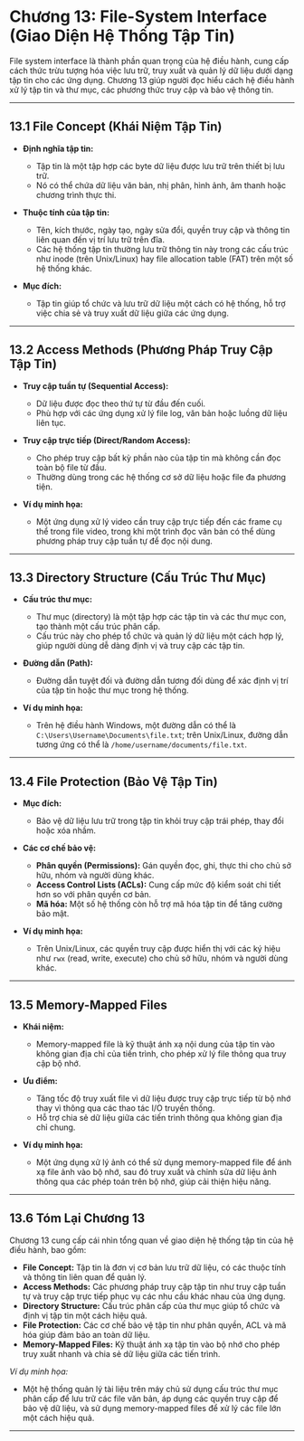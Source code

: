 # Chương 13: File-System Interface (Giao Diện Hệ Thống Tập Tin)

File system interface là thành phần quan trọng của hệ điều hành, cung cấp cách thức trừu tượng hóa việc lưu trữ, truy xuất và quản lý dữ liệu dưới dạng tập tin cho các ứng dụng. Chương 13 giúp người đọc hiểu cách hệ điều hành xử lý tập tin và thư mục, các phương thức truy cập và bảo vệ thông tin.

---

## 13.1 File Concept (Khái Niệm Tập Tin)

- **Định nghĩa tập tin:**  
  - Tập tin là một tập hợp các byte dữ liệu được lưu trữ trên thiết bị lưu trữ.  
  - Nó có thể chứa dữ liệu văn bản, nhị phân, hình ảnh, âm thanh hoặc chương trình thực thi.

- **Thuộc tính của tập tin:**  
  - Tên, kích thước, ngày tạo, ngày sửa đổi, quyền truy cập và thông tin liên quan đến vị trí lưu trữ trên đĩa.
  - Các hệ thống tập tin thường lưu trữ thông tin này trong các cấu trúc như inode (trên Unix/Linux) hay file allocation table (FAT) trên một số hệ thống khác.

- **Mục đích:**  
  - Tập tin giúp tổ chức và lưu trữ dữ liệu một cách có hệ thống, hỗ trợ việc chia sẻ và truy xuất dữ liệu giữa các ứng dụng.

---

## 13.2 Access Methods (Phương Pháp Truy Cập Tập Tin)

- **Truy cập tuần tự (Sequential Access):**  
  - Dữ liệu được đọc theo thứ tự từ đầu đến cuối.  
  - Phù hợp với các ứng dụng xử lý file log, văn bản hoặc luồng dữ liệu liên tục.

- **Truy cập trực tiếp (Direct/Random Access):**  
  - Cho phép truy cập bất kỳ phần nào của tập tin mà không cần đọc toàn bộ file từ đầu.  
  - Thường dùng trong các hệ thống cơ sở dữ liệu hoặc file đa phương tiện.

- **Ví dụ minh họa:**  
  - Một ứng dụng xử lý video cần truy cập trực tiếp đến các frame cụ thể trong file video, trong khi một trình đọc văn bản có thể dùng phương pháp truy cập tuần tự để đọc nội dung.

---

## 13.3 Directory Structure (Cấu Trúc Thư Mục)

- **Cấu trúc thư mục:**  
  - Thư mục (directory) là một tập hợp các tập tin và các thư mục con, tạo thành một cấu trúc phân cấp.  
  - Cấu trúc này cho phép tổ chức và quản lý dữ liệu một cách hợp lý, giúp người dùng dễ dàng định vị và truy cập các tập tin.

- **Đường dẫn (Path):**  
  - Đường dẫn tuyệt đối và đường dẫn tương đối dùng để xác định vị trí của tập tin hoặc thư mục trong hệ thống.
  
- **Ví dụ minh họa:**  
  - Trên hệ điều hành Windows, một đường dẫn có thể là `C:\Users\Username\Documents\file.txt`; trên Unix/Linux, đường dẫn tương ứng có thể là `/home/username/documents/file.txt`.

---

## 13.4 File Protection (Bảo Vệ Tập Tin)

- **Mục đích:**  
  - Bảo vệ dữ liệu lưu trữ trong tập tin khỏi truy cập trái phép, thay đổi hoặc xóa nhầm.
  
- **Các cơ chế bảo vệ:**  
  - **Phân quyền (Permissions):** Gán quyền đọc, ghi, thực thi cho chủ sở hữu, nhóm và người dùng khác.
  - **Access Control Lists (ACLs):** Cung cấp mức độ kiểm soát chi tiết hơn so với phân quyền cơ bản.
  - **Mã hóa:** Một số hệ thống còn hỗ trợ mã hóa tập tin để tăng cường bảo mật.

- **Ví dụ minh họa:**  
  - Trên Unix/Linux, các quyền truy cập được hiển thị với các ký hiệu như `rwx` (read, write, execute) cho chủ sở hữu, nhóm và người dùng khác.

---

## 13.5 Memory-Mapped Files

- **Khái niệm:**  
  - Memory-mapped file là kỹ thuật ánh xạ nội dung của tập tin vào không gian địa chỉ của tiến trình, cho phép xử lý file thông qua truy cập bộ nhớ.
  
- **Ưu điểm:**  
  - Tăng tốc độ truy xuất file vì dữ liệu được truy cập trực tiếp từ bộ nhớ thay vì thông qua các thao tác I/O truyền thống.
  - Hỗ trợ chia sẻ dữ liệu giữa các tiến trình thông qua không gian địa chỉ chung.

- **Ví dụ minh họa:**  
  - Một ứng dụng xử lý ảnh có thể sử dụng memory-mapped file để ánh xạ file ảnh vào bộ nhớ, sau đó truy xuất và chỉnh sửa dữ liệu ảnh thông qua các phép toán trên bộ nhớ, giúp cải thiện hiệu năng.

---

## 13.6 Tóm Lại Chương 13

Chương 13 cung cấp cái nhìn tổng quan về giao diện hệ thống tập tin của hệ điều hành, bao gồm:

- **File Concept:** Tập tin là đơn vị cơ bản lưu trữ dữ liệu, có các thuộc tính và thông tin liên quan để quản lý.
- **Access Methods:** Các phương pháp truy cập tập tin như truy cập tuần tự và truy cập trực tiếp phục vụ các nhu cầu khác nhau của ứng dụng.
- **Directory Structure:** Cấu trúc phân cấp của thư mục giúp tổ chức và định vị tập tin một cách hiệu quả.
- **File Protection:** Các cơ chế bảo vệ tập tin như phân quyền, ACL và mã hóa giúp đảm bảo an toàn dữ liệu.
- **Memory-Mapped Files:** Kỹ thuật ánh xạ tập tin vào bộ nhớ cho phép truy xuất nhanh và chia sẻ dữ liệu giữa các tiến trình.

*Ví dụ minh họa:*  
- Một hệ thống quản lý tài liệu trên máy chủ sử dụng cấu trúc thư mục phân cấp để lưu trữ các file văn bản, áp dụng các quyền truy cập để bảo vệ dữ liệu, và sử dụng memory-mapped files để xử lý các file lớn một cách hiệu quả.

---